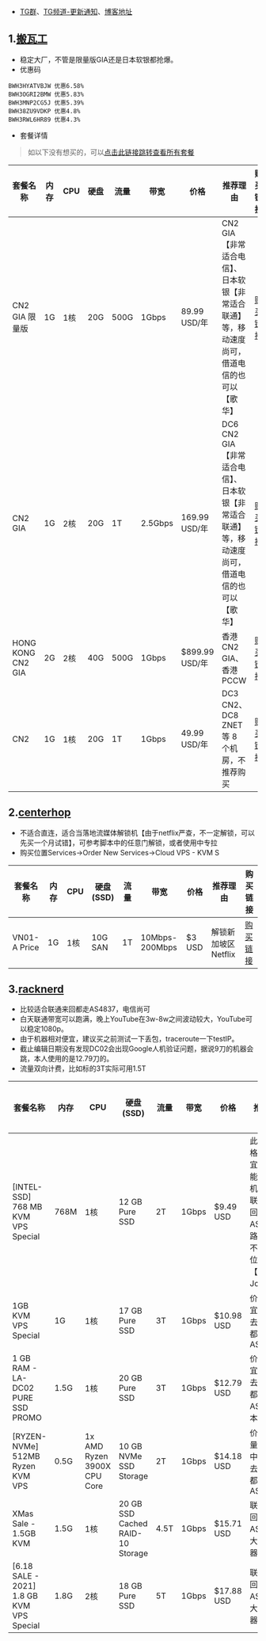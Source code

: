 - [TG群](https://t.me/technologyshare)、[TG频道-更新通知](https://t.me/v2rayagentshare)、[博客地址](https://www.v2ray-agent.com/)

## 1.[搬瓦工](https://bandwagonhost.com/cart.php?aff=64917)
- 稳定大厂，不管是限量版GIA还是日本软银都抢爆。
- 优惠码
```
BWH3HYATVBJW 优惠6.58%
BWH3OGRI2BMW 优惠5.83%
BWH3MNP2CG5J 优惠5.39%
BWH38ZU9VDKP 优惠4.8%
BWH3RWL6HR89 优惠4.3%
```
- 套餐详情
>如以下没有想买的，可以[点击此链接跳转查看所有套餐](https://bandwagonhost.com/cart.php?aff=64917)

套餐名称|内存|CPU|硬盘|流量|带宽|价格|推荐理由|购买链接
---|---|---|---|---|---|---|---|---
CN2 GIA 限量版|1G|1核|20G|500G|1Gbps|89.99 USD/年|CN2 GIA【非常适合电信】、日本软银【非常适合联通】等，移动速度尚可，借道电信的也可以【歌华】|[购买链接](https://bandwagonhost.com/aff.php?aff=64917&pid=105)
CN2 GIA|1G|2核|20G|1T|2.5Gbps|169.99 USD/年|DC6 CN2 GIA【非常适合电信】、日本软银【非常适合联通】等，移动速度尚可，借道电信的也可以【歌华】|[购买链接](https://bandwagonhost.com/aff.php?aff=64917&pid=87)
HONG KONG CN2 GIA|2G|2核|40G|500G|1Gbps|$899.99 USD/年|香港 CN2 GIA、香港 PCCW|[购买链接](https://bandwagonhost.com/aff.php?aff=64917&pid=95)
CN2|1G|1核|20G|1T|1Gbps|49.99 USD/年|DC3 CN2、DC8 ZNET 等 8 个机房，不推荐购买|[购买链接](https://bandwagonhost.com/aff.php?aff=64917&pid=87)



## 2.[centerhop](https://my.centerhop.com/aff.php?aff=190)
- 不适合直连，适合当落地流媒体解锁机【由于netflix严查，不一定解锁，可以先买一个月试错】，可参考脚本中的任意门解锁，或者使用中专拉
- 购买位置Services->Order New Services->Cloud VPS - KVM S

套餐名称|内存|CPU|硬盘(SSD)|流量|带宽|价格|推荐理由|购买链接
---|---|---|---|---|---|---|---|---
VN01-A Price|1G|1核|10G SAN|1T|10Mbps-200Mbps|$3 USD|解锁新加坡区Netflix|[购买链接](https://my.centerhop.com/aff.php?aff=190)

## 3.[racknerd](https://my.racknerd.com/aff.php?aff=2705)

- 比较适合联通来回都走AS4837，电信尚可
- 白天联通带宽可以跑满，晚上YouTube在3w-8w之间波动较大，YouTube可以稳定1080p。
- 由于机器相对便宜，建议买之前测试一下丢包，traceroute一下testIP。
- 截止编辑日期没有发现DC02会出现Google人机验证问题，据说9刀的机器会跳，本人使用的是12.79刀的。
- 流量双向计费，比如标的3T实际可用1.5T

套餐名称|内存|CPU|硬盘(SSD)|流量|带宽|价格|推荐理由|购买链接
---|---|---|---|---|---|---|---|---
[INTEL-SSD] 768 MB KVM VPS Special|768M|1核|12 GB Pure SSD|2T|1Gbps|$9.49 USD|此机器价格比较便宜，有可能出现人机验证，联通去程回程都走AS4837，路由一般不会变，位置建议【San Jose】|[购买链接](https://my.racknerd.com/aff.php?aff=2705&pid=476)
1GB KVM VPS Special|1G|1核|17 GB Pure SSD|3T|1Gbps|$10.98 USD|价格便宜，联通去程回程都走AS4837|[购买链接](https://my.racknerd.com/aff.php?aff=2705&pid=358)
1 GB RAM - LA-DC02 PURE SSD PROMO|1.5G|1核|20 GB Pure SSD|3T|1Gbps|$12.79 USD|价格便宜，联通去程回程都走AS4837，本人使用|[购买链接](https://my.racknerd.com/aff.php?aff=2705&pid=498)
[RYZEN-NVMe] 512MB Ryzen KVM VPS |0.5G|1x AMD Ryzen 3900X CPU Core|10 GB NVMe SSD Storage|2T|1Gbps|$14.18 USD|价格、流量比较适中，联通去程回程都走AS4837|[购买链接](https://my.racknerd.com/aff.php?aff=2705&pid=461)
XMas Sale - 1.5GB KVM|1.5G|1核|20 GB SSD Cached RAID-10 Storage|4.5T|1Gbps|$15.71 USD|联通去程回程都走AS4837，大流量机器|[购买链接](https://my.racknerd.com/aff.php?aff=2705&pid=52)
[6.18 SALE - 2021] 1.8 GB KVM VPS Special |1.8G|2核|18 GB Pure SSD|5T|1Gbps|$17.88 USD|联通去程回程都走AS4837，大流量机器|[购买链接](https://my.racknerd.com/aff.php?aff=2705&pid=508)

